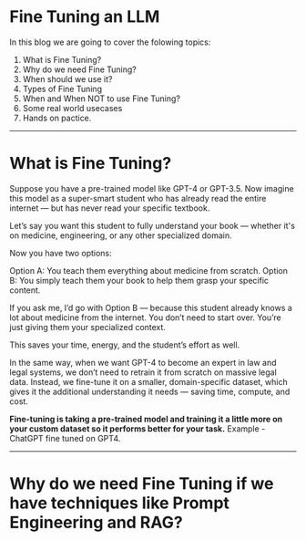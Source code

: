 # Fine Tuning an LLM
In this blog we are going to cover the folowing topics:

1. What is Fine Tuning?
2. Why do we need Fine Tuning?
3. When should we use it?
4. Types of Fine Tuning
5. When and When NOT to use Fine Tuning?
6. Some real world usecases
7. Hands on pactice.

---
# What is Fine Tuning?
Suppose you have a pre-trained model like GPT-4 or GPT-3.5. Now imagine this model as a super-smart student who has already read the entire internet — but has never read your specific textbook.

Let’s say you want this student to fully understand your book — whether it's on medicine, engineering, or any other specialized domain.

Now you have two options:

Option A: You teach them everything about medicine from scratch.
Option B: You simply teach them your book to help them grasp your specific content.

If you ask me, I’d go with Option B — because this student already knows a lot about medicine from the internet. You don’t need to start over. You’re just giving them your specialized context.

This saves your time, energy, and the student’s effort as well.

In the same way, when we want GPT-4 to become an expert in law and legal systems, we don’t need to retrain it from scratch on massive legal data. Instead, we fine-tune it on a smaller, domain-specific dataset, which gives it the additional understanding it needs — saving time, compute, and cost.

**Fine-tuning is taking a pre-trained model and training it a little more on your custom dataset so it performs better for your task.** Example - ChatGPT fine tuned on GPT4.

---

# Why do we need Fine Tuning if we have techniques like Prompt Engineering and RAG?

